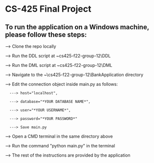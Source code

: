# CS-425 Final Project



## To run the application on a Windows machine, please follow these steps:  

  --> Clone the repo locally  
  
  --> Run the DDL script at ~cs425-f22-group-12\DDL  
  
  --> Run the DML script at ~cs425-f22-group-12\DML 
  
  --> Navigate to the ~\cs425-f22-group-12\BankApplication directory
  
  --> Edit the connection object inside main.py as follows:
  
      ---> host="localhost",
      
      ---> database="*YOUR DATABASE NAME*",
      
      ---> user="*YOUR USERNAME*",
      
      ---> password="*YOUR PASSWORD*"
      
      ---> Save main.py
      
  
  --> Open a CMD terminal in the same directory above  
  
  --> Run the command "python main.py" in the terminal  
  
  --> The rest of the instructions are provided by the application  
  
